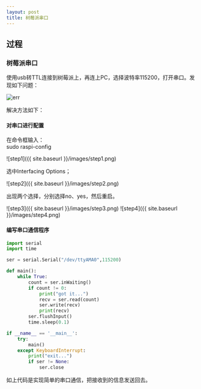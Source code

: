 ```yaml
---
layout: post
title: 树莓派串口
---
```


## 过程

### 树莓派串口

使用usb转TTL连接到树莓派上，再连上PC，选择波特率115200，打开串口。发现如下问题：

![err](https://github.com/lin1248/lin1248.github.io/tree/master/images/serialport_assistant.png)

解决方法如下：

#### 对串口进行配置

在命令框输入：  
	sudo raspi-config

![step1]({{ site.baseurl }}/images/step1.png)

选中Interfacing Options；

![step2]({{ site.baseurl }}/images/step2.png)

出现两个选择，分别选择no、yes，然后重启。

![step3]({{ site.baseurl }}/images/step3.png)
![step4]({{ site.baseurl }}/images/step4.png)

#### 编写串口通信程序

```python
import serial
import time

ser = serial.Serial("/dev/ttyAMA0",115200)

def main():
    while True:
        count = ser.inWaiting()
        if count != 0:
            print("got it...")
            recv = ser.read(count)
            ser.write(recv)
            print(recv)
        ser.flushInput()
        time.sleep(0.1)

if __name__ == '__main__':
    try:
        main()
    except KeyboardInterrupt:
        print("exit...")
        if ser != None:
            ser.close
```

如上代码是实现简单的串口通信，把接收到的信息发送回去。





